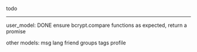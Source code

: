 todo
******
user_model:
DONE	ensure bcrypt.compare functions as expected, return a promise

other models:
	msg
	lang
	friend
	groups
	tags
	profile
